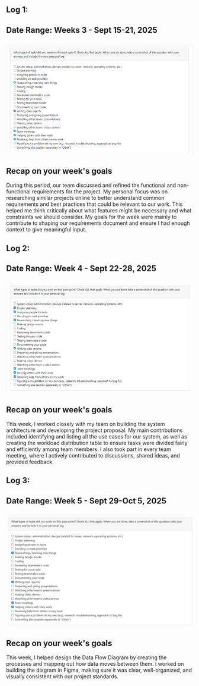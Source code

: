 ## Log 1:
## Date Range: Weeks 3 - Sept 15-21, 2025

## ![week 1 features](week1tasks.png)

## Recap on your week's goals

During this period, our team discussed and refined the functional and non-functional requirements for the project. My personal focus was on researching similar projects online to better understand common requirements and best practices that could be relevant to our work. This helped me think critically about what features might be necessary and what constraints we should consider. My goals for the week were mainly to contribute to shaping our requirements document and ensure I had enough context to give meaningful input. 

## Log 2:
## Date Range: Week 4 - Sept 22-28, 2025

## ![week 1 features](week2tasks.jpg)

## Recap on your week's goals

This week, I worked closely with my team on building the system architecture and developing the project proposal. My main contributions included identifying and listing all the use cases for our system, as well as creating the workload distribution table to ensure tasks were divided fairly and efficiently among team members. I also took part in every team meeting, where I actively contributed to discussions, shared ideas, and provided feedback.

## Log 3:
## Date Range: Week 5 - Sept 29-Oct 5, 2025

## ![week 1 features](week3tasks.jpg)

## Recap on your week's goals

This week, I helped design the Data Flow Diagram by creating the processes and mapping out how data moves between them. I worked on building the diagram in Figma, making sure it was clear, well-organized, and visually consistent with our project standards.